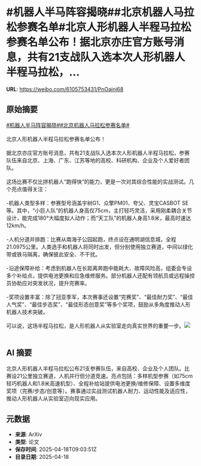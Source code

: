 # #机器人半马阵容揭晓##北京机器人马拉松参赛名单#北京人形机器人半程马拉松参赛名单公布！据北京亦庄官方账号消息，共有21支战队入选本次人形机器人半程马拉松，...

**URL**: https://weibo.com/6105753431/PnOajnj68

## 原始摘要

<a href="https://m.weibo.cn/search?containerid=231522type%3D1%26t%3D10%26q%3D%23%E6%9C%BA%E5%99%A8%E4%BA%BA%E5%8D%8A%E9%A9%AC%E9%98%B5%E5%AE%B9%E6%8F%AD%E6%99%93%23&amp;extparam=%23%E6%9C%BA%E5%99%A8%E4%BA%BA%E5%8D%8A%E9%A9%AC%E9%98%B5%E5%AE%B9%E6%8F%AD%E6%99%93%23" data-hide=""><span class="surl-text">#机器人半马阵容揭晓#</span></a><a href="https://m.weibo.cn/search?containerid=231522type%3D1%26t%3D10%26q%3D%23%E5%8C%97%E4%BA%AC%E6%9C%BA%E5%99%A8%E4%BA%BA%E9%A9%AC%E6%8B%89%E6%9D%BE%E5%8F%82%E8%B5%9B%E5%90%8D%E5%8D%95%23&amp;extparam=%23%E5%8C%97%E4%BA%AC%E6%9C%BA%E5%99%A8%E4%BA%BA%E9%A9%AC%E6%8B%89%E6%9D%BE%E5%8F%82%E8%B5%9B%E5%90%8D%E5%8D%95%23" data-hide=""><span class="surl-text">#北京机器人马拉松参赛名单#</span></a><br><br>北京人形机器人半程马拉松参赛名单公布！<br><br>据北京亦庄官方账号消息，共有21支战队入选本次人形机器人半程马拉松，参赛队伍来自北京、上海、广东、江苏等地的高校、科研机构、企业及个人爱好者团队。<br><br>这场比赛不仅比拼机器人“跑得快”的能力，更是一次对其综合性能的实战测试。几个亮点值得关注：<br><br>-机器人类型多样：参赛型号涵盖宇树G1、众擎PM01、夸父、灵宝CASBOT SE等。其中，“小巨人队”的机器人身高仅75cm，主打轻巧灵活，采用刚柔耦合关节设计，能完成180°大幅度拟人动作；而“天工队”的机器人身高1.8米，最高时速达12km/h。<br><br>-人机分道并排跑：比赛从南海子公园起跑，终点设在通明湖信息城，全程21.0975公里。人类选手和机器人将同时出发，但分别使用独立赛道，中间以绿化带或铁马隔离，确保彼此安全、不干扰。<br><br>-沿途保障补给：考虑到机器人在长距离奔跑中能耗大、故障风险高，组委会专设多个补给点，提供电池更换和应急维修服务。部分机器人还配有领航员或远程操控员协助应对突发状况，提升完赛率。<br><br>-奖项设置丰富：除了冠亚季军，本次赛事还设置“完赛奖”、“最佳耐力奖”、“最佳人气奖”、“最佳步态奖”、“最佳形态创意奖”等多个奖项，鼓励从多角度推动人形机器人技术突破。<br><br>可以说，这场半程马拉松，是人形机器人从实验室走向真实世界的重要一步。<img style="" src="https://tvax3.sinaimg.cn/large/006Fd7o3gy1i0ksyjmgg4j30zk0ym1kx.jpg" referrerpolicy="no-referrer"><br><br>

## AI 摘要

北京人形机器人半程马拉松公布21支参赛队伍，来自高校、企业及个人团队。比赛设21公里独立赛道，人机并行但分道竞速。亮点包括：多样机型参赛（如75cm轻巧机器人和1.8米高速机型）、全程补给站提供电池更换/维修保障、设置多维度奖项（完赛/步态/创意等）。赛事通过实战测试机器人耐力、运动性能及适应性，推动人形机器人从实验室迈向现实应用。

## 元数据

- **来源**: ArXiv
- **类型**: 论文
- **保存时间**: 2025-04-18T09:03:51Z
- **目录日期**: 2025-04-18
